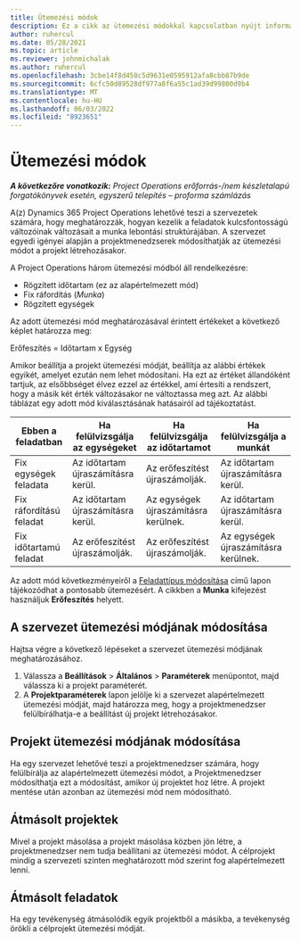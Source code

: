 ```yaml
---
title: Ütemezési módok
description: Ez a cikk az ütemezési módokkal kapcsolatban nyújt információkat.
author: ruhercul
ms.date: 05/28/2021
ms.topic: article
ms.reviewer: johnmichalak
ms.author: ruhercul
ms.openlocfilehash: 3cbe14f8d458c5d9631e0595912afa8cbb87b9de
ms.sourcegitcommit: 6cfc50d89528df977a8f6a55c1ad39d99800d9b4
ms.translationtype: MT
ms.contentlocale: hu-HU
ms.lasthandoff: 06/03/2022
ms.locfileid: "8923651"
---
```

# <a name="scheduling-modes"></a>Ütemezési módok

_**A következőre vonatkozik:** Project Operations erőforrás-/nem készletalapú forgatókönyvek esetén, egyszerű telepítés – proforma számlázás_


A(z) Dynamics 365 Project Operations lehetővé teszi a szervezetek számára, hogy meghatározzák, hogyan kezelik a feladatok kulcsfontosságú változóinak változásait a munka lebontási struktúrájában. A szervezet egyedi igényei alapján a projektmenedzserek módosíthatják az ütemezési módot a projekt létrehozásakor.

A Project Operations három ütemezési módból áll rendelkezésre:

  - Rögzített időtartam (ez az alapértelmezett mód)
  - Fix ráfordítás (*Munka*)
  - Rögzített egységek

Az adott ütemezési mód meghatározásával érintett értékeket a következő képlet határozza meg:

  Erőfeszítés = Időtartam x Egység

Amikor beállítja a projekt ütemezési módját, beállítja az alábbi értékek egyikét, amelyet ezután nem lehet módosítani. Ha ezt az értéket állandóként tartjuk, az elsőbbséget élvez ezzel az értékkel, ami értesíti a rendszert, hogy a másik két érték változásakor ne változtassa meg azt. Az alábbi táblázat egy adott mód kiválasztásának hatásairól ad tájékoztatást.

| **Ebben a feladatban**             | **Ha felülvizsgálja az egységeket**   | **Ha felülvizsgálja az időtartamot** | **Ha felülvizsgálja a munkát**  |
|----------------------|---------------------------|----------------------------|---------------------------|
| Fix egységek feladata     | Az időtartam újraszámításra kerül. | Az erőfeszítést újraszámolják.    | Az időtartam újraszámításra kerül. |
| Fix ráfordítású feladat    | Az időtartam újraszámításra kerül. | Az egységek újraszámításra kerülnek.    | Az időtartam újraszámításra kerül. |
| Fix időtartamú feladat  | Az erőfeszítést újraszámolják.   | Az erőfeszítést újraszámolják.    | Az egységek újraszámításra kerülnek.   |

Az adott mód következményeiről a [Feladattípus módosítása](https://support.microsoft.com/en-us/office/change-the-task-type-for-more-accurate-scheduling-b0b969ad-45bc-4e9e-8967-435587548a72) című lapon tájékozódhat a pontosabb ütemezésért. A cikkben a **Munka** kifejezést használjuk **Erőfeszítés** helyett.

## <a name="change-the-organizations-scheduling-mode"></a>A szervezet ütemezési módjának módosítása

Hajtsa végre a következő lépéseket a szervezet ütemezési módjának meghatározásához.

1. Válassza a **Beállítások** \> **Általános** \> **Paraméterek** menüpontot, majd válassza ki a projekt paraméterét. 
2. A **Projektparaméterek** lapon jelölje ki a szervezet alapértelmezett ütemezési módját, majd határozza meg, hogy a projektmenedzser felülbírálhatja-e a beállítást új projekt létrehozásakor.

## <a name="change-the-scheduling-mode-setting-on-a-project"></a>Projekt ütemezési módjának módosítása

Ha egy szervezet lehetővé teszi a projektmenedzser számára, hogy felülbírálja az alapértelmezett ütemezési módot, a Projektmenedzser módosíthatja ezt a módosítást, amikor új projektet hoz létre. A projekt mentése után azonban az ütemezési mód nem módosítható.

## <a name="copied-projects"></a>Átmásolt projektek

Mivel a projekt másolása a projekt másolása közben jön létre, a projektmenedzser nem tudja beállítani az ütemezési módot. A célprojekt mindig a szervezeti szinten meghatározott mód szerint fog alapértelmezett lenni.

## <a name="copied-tasks"></a>Átmásolt feladatok

Ha egy tevékenység átmásolódik egyik projektből a másikba, a tevékenység örökli a célprojekt ütemezési módját.
